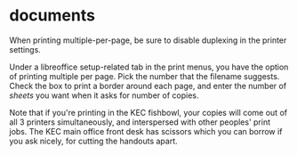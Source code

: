 documents
=========

When printing multiple-per-page, be sure to disable duplexing in the printer settings. 

Under a libreoffice setup-related tab in the print menus, you have the option of printing multiple per page. 
Pick the number that the filename suggests. Check the box to print a border around each page, 
and enter the number of *sheets* you want when it asks for number of copies.

Note that if you're printing in the KEC fishbowl, your copies will come out of all 3 printers 
simultaneously, and interspersed with other peoples' print jobs. The KEC main office front desk
has scissors which you can borrow if you ask nicely, for cutting the handouts apart.
